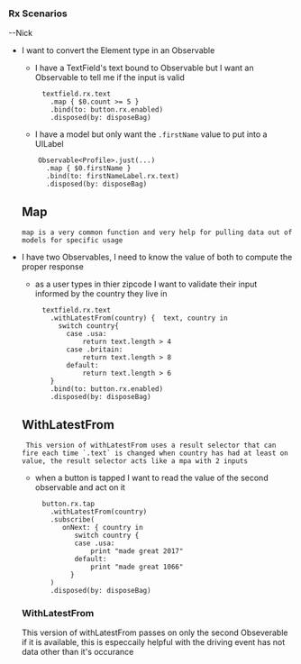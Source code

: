 ### Rx Scenarios


--Nick
- I want to convert the Element type in an Observable 
  - I have a TextField's text bound to Observable<String> but I want an Observable<Bool> to tell me if the input is valid
   ``` 
        textfield.rx.text
          .map { $0.count >= 5 }
          .bind(to: button.rx.enabled)
          .disposed(by: disposeBag)
   ```
   - I have a model but only want the `.firstName` value to put into a UILabel
    ``` 
        Observable<Profile>.just(...)
          .map { $0.firstName }
          .bind(to: firstNameLabel.rx.text)
          .disposed(by: disposeBag)
    ```
  
  ## Map
      map is a very common function and very help for pulling data out of models for specific usage
  
 - I have two Observables, I need to know the value of both to compute the proper response
   - as a user types in thier zipcode I want to validate their input informed by the country they live in
   ``` 
        textfield.rx.text
          .withLatestFrom(country) {  text, country in
            switch country{
              case .usa:
                  return text.length > 4
              case .britain:
                  return text.length > 8
              default:
                  return text.length > 6
          }
          .bind(to: button.rx.enabled)
          .disposed(by: disposeBag)
    ```

    ## WithLatestFrom
        This version of withLatestFrom uses a result selector that can fire each time `.text` is changed when country has had at least on value, the result selector acts like a mpa with 2 inputs
    
    
      - when a button is tapped I want to read the value of the second observable and act on it
   ``` 
        button.rx.tap
          .withLatestFrom(country) 
          .subscribe(
             onNext: { country in
                switch country {
                case .usa:
                    print "made great 2017"
                default:
                    print "made great 1066"
               }
          )
          .disposed(by: disposeBag)
    ```
    
    ### WithLatestFrom
      This version of withLatestFrom passes on only the second Obseverable if it is available, this is especcaily helpful with the driving event has not data other than it's occurance
